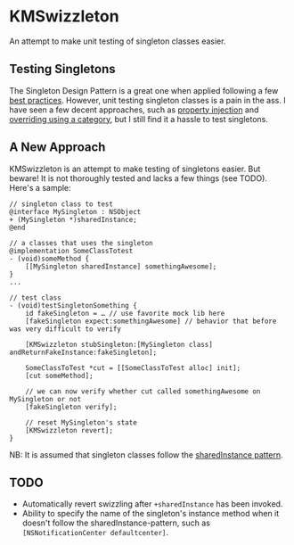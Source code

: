 # KMSwizzleton

An attempt to make unit testing of singleton classes easier.

## Testing Singletons

The Singleton Design Pattern is a great one when applied following a few [best practices](http://jason.agostoni.net/2012/01/22/ios-best-practices-singletons/). However, unit testing singleton classes is a pain in the ass. I have seen a few decent approaches, such as [property injection](http://twobitlabs.com/2013/01/objective-c-singleton-pattern-unit-testing/) and [overriding using a category](http://stackoverflow.com/questions/5508088/objective-c-category-to-modify-a-singleton-object), but I still find it a hassle to test singletons.

## A New Approach

KMSwizzleton is an attempt to make testing of singletons easier. But beware! It is not thoroughly tested and lacks a few things (see TODO). Here's a sample:

````
// singleton class to test
@interface MySingleton : NSObject
+ (MySingleton *)sharedInstance;
@end

// a classes that uses the singleton
@implementation SomeClassTotest 
- (void)someMethod {
	[[MySingleton sharedInstance] somethingAwesome];
}
...

// test class
- (void)testSingletonSomething {
	id fakeSingleton = … // use favorite mock lib here
	[fakeSingleton expect:somethingAwesome] // behavior that before was very difficult to verify
	
	[KMSwizzleton stubSingleton:[MySingleton class] andReturnFakeInstance:fakeSingleton];
	
	SomeClassToTest *cut = [[SomeClassToTest alloc] init];
	[cut someMethod];
	
	// we can now verify whether cut called somethingAwesome on MySingleton or not
	[fakeSingleton verify];
	
	// reset MySingleton's state
	[KMSwizzleton revert];
}

````

NB: It is assumed that singleton classes follow the [sharedInstance pattern](http://www.daveoncode.com/2011/12/19/fundamental-ios-design-patterns-sharedinstance-singleton-objective-c/).

## TODO
- Automatically revert swizzling after `+sharedInstance` has been invoked.
- Ability to specify the name of the singleton's instance method when it doesn't follow the sharedInstance-pattern, such as `[NSNotificationCenter defaultcenter]`.
